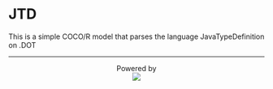 # JTD

This is a simple COCO/R model that parses the language JavaTypeDefinition on .DOT

---
<center>
Powered by <br>
<img src='https://ignite.apache.org/images/java.png'/>
</center>
